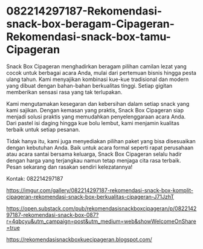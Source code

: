# 082214297187-Rekomendasi-snack-box-beragam-Cipageran-Rekomendasi-snack-box-tamu-Cipageran
Snack Box Cipageran menghadirkan beragam pilihan camilan lezat yang cocok untuk berbagai acara Anda, mulai dari pertemuan bisnis hingga pesta ulang tahun. Kami menyajikan kombinasi kue-kue tradisional dan modern yang dibuat dengan bahan-bahan berkualitas tinggi. Setiap gigitan memberikan sensasi rasa yang tak terlupakan.

Kami mengutamakan kesegaran dan kebersihan dalam setiap snack yang kami sajikan. Dengan kemasan yang praktis, Snack Box Cipageran siap menjadi solusi praktis yang memudahkan penyelenggaraan acara Anda. Dari pastel isi daging hingga kue bolu lembut, kami menjamin kualitas terbaik untuk setiap pesanan.

Tidak hanya itu, kami juga menyediakan pilihan paket yang bisa disesuaikan dengan kebutuhan Anda. Baik untuk acara formal seperti rapat perusahaan atau acara santai bersama keluarga, Snack Box Cipageran selalu hadir dengan harga yang terjangkau namun tetap menjaga cita rasa terbaik. Pesan sekarang dan rasakan sendiri kelezatannya!

Kontak: 082214297187

https://imgur.com/gallery/082214297187-rekomendasi-snack-box-komplit-cipageran-rekomendasi-snack-box-berkualitas-cipageran-J71JzhT

https://open.substack.com/pub/rekomendasisnackboxcipageran/p/082214297187-rekomendasi-snack-box-087?r=4qbcyu&utm_campaign=post&utm_medium=web&showWelcomeOnShare=true

https://rekomendasisnackboxkuecipageran.blogspot.com/
